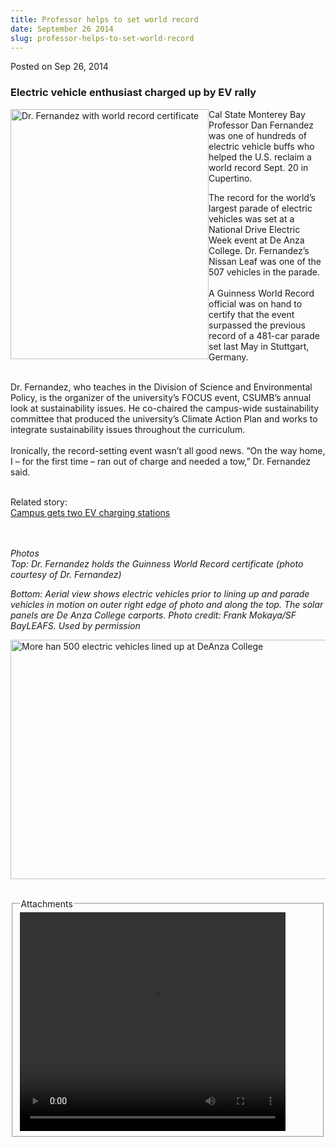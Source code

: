 ```yaml
---
title: Professor helps to set world record
date: September 26 2014
slug: professor-helps-to-set-world-record
---
```


 



<span class="date">Posted on Sep 26, 2014    </span>
<h3>Electric vehicle enthusiast charged up by EV rally</h3>
<p><img alt="Dr. Fernandez with world record certificate" src="https://news.csumb.edu/sites/default/files/65/attachments/news/images/dan_and_certificate_for_web.jpg" style="width:317px; height:400px; float:left">Cal State Monterey
Bay Professor Dan Fernandez was one of hundreds of electric vehicle
buffs who helped the U.S. reclaim a world record Sept. 20 in
Cupertino.</img></p>
<p>The record for the world&#x2019;s largest parade of electric vehicles
was set at a National Drive Electric Week event at De Anza College.
Dr. Fernandez&#x2019;s Nissan Leaf was one of the 507 vehicles in the
parade.<br>
<br>
A Guinness World Record official was on hand to certify that the
event surpassed the previous record of a 481-car parade set last
May in Stuttgart, Germany.</br></br></p>
<p>Dr. Fernandez, who teaches in the Division of Science and
Environmental Policy, is the organizer of the university&#x2019;s FOCUS
event, CSUMB&#x2019;s annual look at sustainability issues. He co-chaired
the campus-wide sustainability committee that produced the
university&#x2019;s Climate Action Plan and works to integrate
sustainability issues throughout the curriculum.<br>
<br>
Ironically, the record-setting event wasn&#x2019;t all good news. &#x201C;On the
way home, I &#x2013; for the first time &#x2013; ran out of charge and needed a
tow,&#x201D; Dr. Fernandez said.</br></br></p>
<p>Related story:<br>
<a href="../../../2013/apr/15/charge-your-ride.html" rel="nofollow">Campus gets two EV charging stations</a><br>
&#xA0;</br></br></p>
<p class="small"><em>Photos<br>
Top: Dr. Fernandez holds the Guinness World Record certificate
(photo courtesy of Dr. Fernandez)</br></em></p>
<p class="small"><em>Bottom: Aerial view shows electric vehicles
prior to lining up and parade vehicles in motion on outer right
edge of photo and along the top. The solar panels are De Anza
College carports. Photo credit: Frank Mokaya/SF BayLEAFS. Used by
permission</em></p>
<p><img alt="More han 500 electric vehicles lined up at DeAnza College" src="https://news.csumb.edu/sites/default/files/65/attachments/news/images/ev_parade.jpg" style="width:550px; height:383px; float:left"/></p>
<p><br>
&#xA0;</br></p>
<fieldset class="fieldgroup group-attachments">
<legend>Attachments</legend>
<div class="field field-type-emvideo field-field-attach-video">
<div class="field-items">
<div class="field-item odd">
<div class="emvideo emvideo-video emvideo-youtube">
<div class="emfield-emvideo emfield-emvideo-youtube">
<div id="emvideo-youtube-flash-wrapper-1">
<!--<object type="application/x-shockwave-flash" height="350" width="425" data="https://www.youtube.com/v/9FsPCqDRmDs&amp;rel=0&amp;enablejsapi=1&amp;playerapiid=ytplayer&amp;fs=1" id="emvideo-youtube-flash-1">
          <param name="movie" value="https://www.youtube.com/v/9FsPCqDRmDs&amp;rel=0&amp;enablejsapi=1&amp;playerapiid=ytplayer&amp;fs=1" />
          <param name="allowScriptAccess" value="sameDomain"/>
          <param name="quality" value="best"/>
          <param name="allowFullScreen" value="true"/>
          <param name="bgcolor" value="#FFFFFF"/>
          <param name="scale" value="noScale"/>
          <param name="salign" value="TL"/>
          <param name="FlashVars" value="playerMode=embedded" />
          <param name="wmode" value="transparent" />
        </object>-->
<video controls="" width="425" height="350">
<source src="https://r1---sn-o097znez.googlevideo.com/videoplayback?mt=1422317503&amp;initcwndbps=4317500&amp;itag=18&amp;upn=5gJPggy2EG4&amp;id=o-AMg-BDMnZK9UwDJHVyd5W3qumdAQrPrZHYkRfrQX2iQd&amp;ms=au&amp;source=youtube&amp;pl=23&amp;dur=95.898&amp;sver=3&amp;expire=1422339132&amp;key=yt5&amp;ip=198.189.249.65&amp;mv=m&amp;sparams=dur,id,initcwndbps,ip,ipbits,itag,mm,ms,mv,pl,ratebypass,source,upn,expire&amp;mm=31&amp;signature=D5215BF6C273E94815D80150CEA90EAA95F2A462.64CD92C4F3E6CC84EF581EBA6B7466BEE26D3B03&amp;fexp=900718,907263,916104,923368,927622,929821,930676,936121,9406392,941004,943917,947225,948124,952302,952605,952901,955301,957103,957105,957201,959701&amp;ratebypass=yes&amp;ipbits=0&amp;name=9FsPCqDRmDs" type="video/mp4"/></video></div>
</div>
</div>
</div>
</div>
</div>
</fieldset>





 
